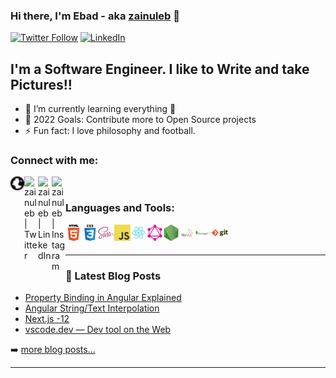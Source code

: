 ### Hi there, I'm Ebad - aka [zainuleb][website] 👋 

[![Twitter Follow](https://img.shields.io/twitter/follow/zainuleb?color=1DA1F2&logo=twitter&style=for-the-badge)](https://twitter.com/intent/follow?original_referer=https%3A%2F%2Fgithub.com%2Fzainuleb&screen_name=zainuleb)
[![LinkedIn][linkedin-shield]][linkedin-url]

## I'm a Software Engineer. I like to Write and take Pictures!!

- 🌱 I’m currently learning everything 🤣
- 🥅 2022 Goals: Contribute more to Open Source projects
- ⚡ Fun fact: I love philosophy and football.

### Connect with me:

[<img align="left" alt="zainuleb.com" width="22px" src="https://raw.githubusercontent.com/iconic/open-iconic/master/svg/globe.svg" />][website]
[<img align="left" alt="zainuleb | Twitter" width="22px" src="https://cdn.jsdelivr.net/npm/simple-icons@v3/icons/twitter.svg" />][twitter]
[<img align="left" alt="zainuleb | LinkedIn" width="22px" src="https://cdn.jsdelivr.net/npm/simple-icons@v3/icons/linkedin.svg" />][linkedin-url]
[<img align="left" alt="zainuleb | Instagram" width="22px" src="https://cdn.jsdelivr.net/npm/simple-icons@v3/icons/instagram.svg" />][instagram]

<br />

### Languages and Tools:


[<img align="left" alt="HTML5" width="26px" src="https://raw.githubusercontent.com/github/explore/80688e429a7d4ef2fca1e82350fe8e3517d3494d/topics/html/html.png" />][website]
[<img align="left" alt="CSS3" width="26px" src="https://raw.githubusercontent.com/github/explore/80688e429a7d4ef2fca1e82350fe8e3517d3494d/topics/css/css.png" />][website]
[<img align="left" alt="Sass" width="26px" src="https://raw.githubusercontent.com/github/explore/80688e429a7d4ef2fca1e82350fe8e3517d3494d/topics/sass/sass.png" />][website]
[<img align="left" alt="JavaScript" width="26px" src="https://raw.githubusercontent.com/github/explore/80688e429a7d4ef2fca1e82350fe8e3517d3494d/topics/javascript/javascript.png" />][website]
[<img align="left" alt="React" width="26px" src="https://raw.githubusercontent.com/github/explore/80688e429a7d4ef2fca1e82350fe8e3517d3494d/topics/react/react.png" />][website]
[<img align="left" alt="GraphQL" width="26px" src="https://raw.githubusercontent.com/github/explore/80688e429a7d4ef2fca1e82350fe8e3517d3494d/topics/graphql/graphql.png" />][website]
[<img align="left" alt="Node.js" width="26px" src="https://raw.githubusercontent.com/github/explore/80688e429a7d4ef2fca1e82350fe8e3517d3494d/topics/nodejs/nodejs.png" />][website]
[<img align="left" alt="MySQL" width="26px" src="https://raw.githubusercontent.com/github/explore/80688e429a7d4ef2fca1e82350fe8e3517d3494d/topics/mysql/mysql.png" />][website]
[<img align="left" alt="MongoDB" width="26px" src="https://raw.githubusercontent.com/github/explore/80688e429a7d4ef2fca1e82350fe8e3517d3494d/topics/mongodb/mongodb.png" />][website]
[<img align="left" alt="Git" width="26px" src="https://raw.githubusercontent.com/github/explore/80688e429a7d4ef2fca1e82350fe8e3517d3494d/topics/git/git.png" />][website]

<br />
<br />

---

### 📕 Latest Blog Posts

<!-- BLOG-POST-LIST:START -->
- [Property Binding in Angular Explained](https://zainulebadd.medium.com/property-binding-in-angular-explained-6eebf850e1be)
- [Angular String/Text Interpolation](https://zainulebadd.medium.com/angular-string-text-interpolation-2e39465819e6)
- [Next.js -12](https://zainulebadd.medium.com/next-js-12-2c4896171e0a)
- [vscode.dev — Dev tool on the Web](https://zainulebadd.medium.com/vscode-dev-dev-tool-on-the-web-8bba8a86610a)
<!-- BLOG-POST-LIST:END -->

➡️ [more blog posts...](https://zainulebadd.medium.com)

---

[website]: https://my-dev-portfolio-bv4ttd2li-zainuleb.vercel.app
[twitter]: https://twitter.com/zainuleb
[instagram]: https://www.instagram.com/zainuleb
[linkedin-url]: https://www.linkedin.com/in/zainuleb/
[linkedin-shield]: https://img.shields.io/badge/-LinkedIn-black.svg?style=for-the-badge&logo=linkedin&colorB=555
